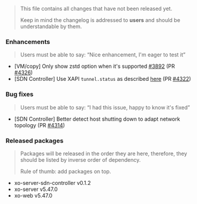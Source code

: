 > This file contains all changes that have not been released yet.
>
> Keep in mind the changelog is addressed to **users** and should be
> understandable by them.

### Enhancements

> Users must be able to say: “Nice enhancement, I'm eager to test it”

- [VM/copy] Only show zstd option when it's supported [#3892](https://github.com/vatesfr/xen-orchestra/issues/3892) (PR [#4326](https://github.com/vatesfr/xen-orchestra/pull/4326))
- [SDN Controller] Use XAPI `tunnel.status` as described [here](https://xapi-project.github.io/xapi/design/tunnelling.html) (PR [#4322](https://github.com/vatesfr/xen-orchestra/pull/4322))

### Bug fixes

> Users must be able to say: “I had this issue, happy to know it's fixed”

- [SDN Controller] Better detect host shutting down to adapt network topology (PR [#4314](https://github.com/vatesfr/xen-orchestra/pull/4314))

### Released packages

> Packages will be released in the order they are here, therefore, they should
> be listed by inverse order of dependency.
>
> Rule of thumb: add packages on top.

- xo-server-sdn-controller v0.1.2
- xo-server v5.47.0
- xo-web v5.47.0
